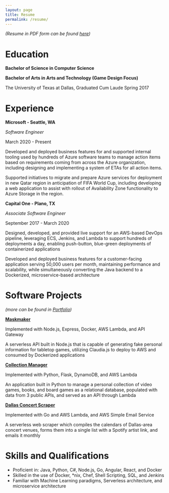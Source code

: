 ```yaml
---
layout: page
title: Resume
permalink: /resume/
---
```


*(Resume in PDF form can be found [here](https://michaelburdick.com/files/resume.pdf))*

# Education
**Bachelor of Science in Computer Science**

**Bachelor of Arts in Arts and Technology (Game Design Focus)**

The University of Texas at Dallas, Graduated Cum Laude Spring 2017

# Experience
**Microsoft - Seattle, WA**

*Software Engineer*

March 2020 - Present

Developed and deployed business features for and supported internal tooling used by hundreds of Azure software teams to manage action items based on requirements coming from across the Azure organization, including designing and implementing a system of ETAs for all action items.

Supported initiatives to migrate and prepare Azure services for deployment in new Qatar region in anticipation of FIFA World Cup, including developing a web application to assist with rollout of Availability Zone functionality to Azure Storage in the region.

**Capital One - Plano, TX**

*Associate Software Engineer*

September 2017 - March 2020

Designed, developed, and provided live support for an AWS-based DevOps pipeline, leveraging ECS, Jenkins, and Lambda to support hundreds of deployments a day, enabling push-button, blue-green deployments of containerized applications 

Developed and deployed business features for a customer-facing application serving 50,000 users per month, maintaining performance and scalability, while simultaneously converting the Java backend to a Dockerized, microservice-based architecture

# Software Projects

*(more can be found in [Portfolio](https://michaelburdick.com/portfolio))*

**[Maskmaker](https://github.com/Asylumrunner/Maskmaker)**

Implemented with Node.js, Express, Docker, AWS Lambda, and API Gateway

A serverless API built in Node.js that is capable of generating fake personal information for tabletop games, utilizing Claudia.js to deploy to AWS and consumed by Dockerized applications

**[Collection Manager](https://github.com/Asylumrunner/CollectionDatabase)**

Implemented with Python, Flask, DynamoDB, and AWS Lambda

An application built in Python to manage a personal collection of video games, books, and board games as a relational database, populated with data from 3 public APIs, and served as an API through Lambda

**[Dallas Concert Scraper](https://github.com/Asylumrunner/DallasConcertScraper)**

Implemented with Go and AWS Lambda, and AWS Simple Email Service

A serverless web scraper which compiles the calendars of Dallas-area concert venues, forms them into a single list with a Spotify artist link, and emails it monthly

# Skills and Qualifications
- Proficient in: Java, Python, C#, Node.js, Go, Angular, React, and Docker
- Skilled in the use of Docker, *nix, Chef, Shell Scripting, SQL, and Jenkins
- Familiar with Machine Learning paradigms, Serverless architecture, and microservice architecture 


